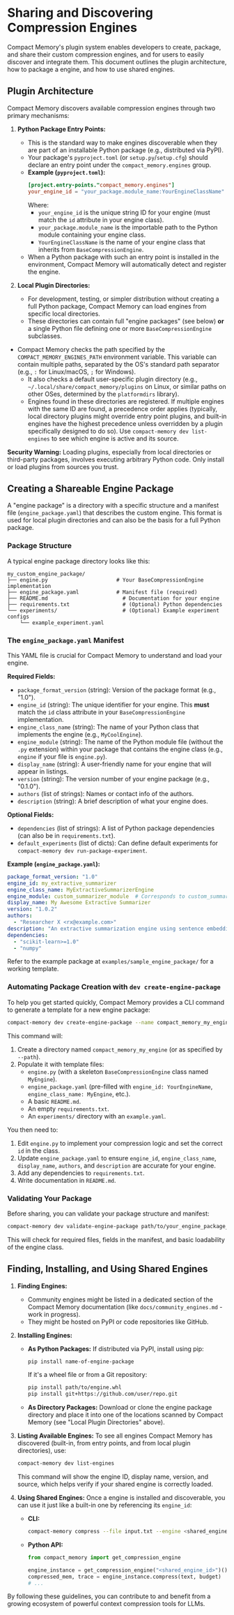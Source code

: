 # Sharing and Discovering Compression Engines

Compact Memory's plugin system enables developers to create, package, and share their custom compression engines, and for users to easily discover and integrate them. This document outlines the plugin architecture, how to package a engine, and how to use shared engines.

## Plugin Architecture

Compact Memory discovers available compression engines through two primary mechanisms:

1.  **Python Package Entry Points:**
    *   This is the standard way to make engines discoverable when they are part of an installable Python package (e.g., distributed via PyPI).
    *   Your package's `pyproject.toml` (or `setup.py`/`setup.cfg`) should declare an entry point under the `compact_memory.engines` group.
    *   **Example (`pyproject.toml`):**
        ```toml
        [project.entry-points."compact_memory.engines"]
        your_engine_id = "your_package.module_name:YourEngineClassName"
        ```
        Where:
        *   `your_engine_id` is the unique string ID for your engine (must match the `id` attribute in your engine class).
        *   `your_package.module_name` is the importable path to the Python module containing your engine class.
        *   `YourEngineClassName` is the name of your engine class that inherits from `BaseCompressionEngine`.
    *   When a Python package with such an entry point is installed in the environment, Compact Memory will automatically detect and register the engine.

2.  **Local Plugin Directories:**
    *   For development, testing, or simpler distribution without creating a full Python package, Compact Memory can load engines from specific local directories.
    *   These directories can contain full "engine packages" (see below) **or** a single Python file defining one or more `BaseCompressionEngine` subclasses.
*   Compact Memory checks the path specified by the `COMPACT_MEMORY_ENGINES_PATH` environment variable. This variable can contain multiple paths, separated by the OS's standard path separator (e.g., `:` for Linux/macOS, `;` for Windows).
    *   It also checks a default user-specific plugin directory (e.g., `~/.local/share/compact_memory/plugins` on Linux, or similar paths on other OSes, determined by the `platformdirs` library).
    *   Engines found in these directories are registered. If multiple engines with the same ID are found, a precedence order applies (typically, local directory plugins might override entry point plugins, and built-in engines have the highest precedence unless overridden by a plugin specifically designed to do so). Use `compact-memory dev list-engines` to see which engine is active and its source.

**Security Warning:** Loading plugins, especially from local directories or third-party packages, involves executing arbitrary Python code. Only install or load plugins from sources you trust.

## Creating a Shareable Engine Package

A "engine package" is a directory with a specific structure and a manifest file (`engine_package.yaml`) that describes the custom engine. This format is used for local plugin directories and can also be the basis for a full Python package.

### Package Structure

A typical engine package directory looks like this:

```
my_custom_engine_package/
├── engine.py                      # Your BaseCompressionEngine implementation
├── engine_package.yaml            # Manifest file (required)
├── README.md                        # Documentation for your engine
├── requirements.txt                 # (Optional) Python dependencies
└── experiments/                     # (Optional) Example experiment configs
    └── example_experiment.yaml
```

### The `engine_package.yaml` Manifest

This YAML file is crucial for Compact Memory to understand and load your engine.

**Required Fields:**

*   `package_format_version` (string): Version of the package format (e.g., "1.0").
*   `engine_id` (string): The unique identifier for your engine. This **must** match the `id` class attribute in your `BaseCompressionEngine` implementation.
*   `engine_class_name` (string): The name of your Python class that implements the engine (e.g., `MyCoolEngine`).
*   `engine_module` (string): The name of the Python module file (without the `.py` extension) within your package that contains the engine class (e.g., `engine` if your file is `engine.py`).
*   `display_name` (string): A user-friendly name for your engine that will appear in listings.
*   `version` (string): The version number of your engine package (e.g., "0.1.0").
*   `authors` (list of strings): Names or contact info of the authors.
*   `description` (string): A brief description of what your engine does.

**Optional Fields:**

*   `dependencies` (list of strings): A list of Python package dependencies (can also be in `requirements.txt`).
*   `default_experiments` (list of dicts): Can define default experiments for `compact-memory dev run-package-experiment`.

**Example (`engine_package.yaml`):**

```yaml
package_format_version: "1.0"
engine_id: my_extractive_summarizer
engine_class_name: MyExtractiveSummarizerEngine
engine_module: custom_summarizer_module  # Corresponds to custom_summarizer_module.py
display_name: My Awesome Extractive Summarizer
version: "1.0.2"
authors:
  - "Researcher X <rx@example.com>"
description: "An extractive summarization engine using sentence embeddings and clustering."
dependencies:
  - "scikit-learn>=1.0"
  - "numpy"
```

Refer to the example package at `examples/sample_engine_package/` for a working template.

### Automating Package Creation with `dev create-engine-package`

To help you get started quickly, Compact Memory provides a CLI command to generate a template for a new engine package:

```bash
compact-memory dev create-engine-package --name compact_memory_my_engine
```

This command will:
1.  Create a directory named `compact_memory_my_engine` (or as specified by `--path`).
2.  Populate it with template files:
    *   `engine.py` (with a skeleton `BaseCompressionEngine` class named `MyEngine`).
    *   `engine_package.yaml` (pre-filled with `engine_id: YourEngineName`, `engine_class_name: MyEngine`, etc.).
    *   A basic `README.md`.
    *   An empty `requirements.txt`.
    *   An `experiments/` directory with an `example.yaml`.

You then need to:
1.  Edit `engine.py` to implement your compression logic and set the correct `id` in the class.
2.  Update `engine_package.yaml` to ensure `engine_id`, `engine_class_name`, `display_name`, `authors`, and `description` are accurate for your engine.
3.  Add any dependencies to `requirements.txt`.
4.  Write documentation in `README.md`.

### Validating Your Package

Before sharing, you can validate your package structure and manifest:
```bash
compact-memory dev validate-engine-package path/to/your_engine_package_directory
```
This will check for required files, fields in the manifest, and basic loadability of the engine class.

## Finding, Installing, and Using Shared Engines

1.  **Finding Engines:**
    *   Community engines might be listed in a dedicated section of the Compact Memory documentation (like `docs/community_engines.md` - work in progress).
    *   They might be hosted on PyPI or code repositories like GitHub.

2.  **Installing Engines:**
    *   **As Python Packages:** If distributed via PyPI, install using pip:
        ```bash
        pip install name-of-engine-package
        ```
        If it's a wheel file or from a Git repository:
        ```bash
        pip install path/to/engine.whl
        pip install git+https://github.com/user/repo.git
        ```
    *   **As Directory Packages:** Download or clone the engine package directory and place it into one of the locations scanned by Compact Memory (see "Local Plugin Directories" above).

3.  **Listing Available Engines:**
    To see all engines Compact Memory has discovered (built-in, from entry points, and from local plugin directories), use:
    ```bash
    compact-memory dev list-engines
    ```
    This command will show the engine ID, display name, version, and source, which helps verify if your shared engine is correctly loaded.

4.  **Using Shared Engines:**
    Once a engine is installed and discoverable, you can use it just like a built-in one by referencing its `engine_id`:
    *   **CLI:**
        ```bash
        compact-memory compress --file input.txt --engine <shared_engine_id> --budget <value>
        ```
    *   **Python API:**
        ```python
        from compact_memory import get_compression_engine

        engine_instance = get_compression_engine("<shared_engine_id>")()
        compressed_mem, trace = engine_instance.compress(text, budget)
        # ...
        ```

By following these guidelines, you can contribute to and benefit from a growing ecosystem of powerful context compression tools for LLMs.
